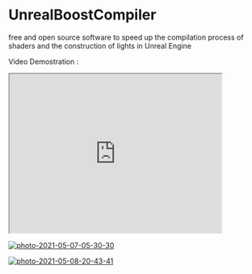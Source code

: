 # UnrealBoostCompiler
free and open source software to speed up the compilation process of shaders and the construction of lights in Unreal Engine

Video Demostration :

<iframe width="420" height="315"
src="https://youtu.be/9o42-3Odcto">
</iframe>


<a href="https://ibb.co/xYsQ9H2"><img src="https://i.ibb.co/68Z59By/photo-2021-05-07-05-30-30.jpg" alt="photo-2021-05-07-05-30-30" border="0" /></a>


<a href="https://ibb.co/PYP36Qs"><img src="https://i.ibb.co/DbvsRpP/photo-2021-05-08-20-43-41.jpg" alt="photo-2021-05-08-20-43-41" border="0" /></a>
